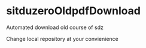 # sitduzeroOldpdfDownload

Automated download old course of sdz

Change local repository at your convienience